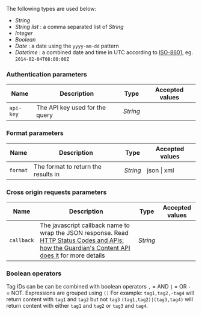 
The following types are used below:

* *String*
* *String list* : a comma separated list of *String*
* *Integer*
* *Boolean*
* *Date* : a date using the `yyyy-mm-dd` pattern
* *Datetime* : a combined date and time in UTC according to [ISO-8601](http://en.wikipedia.org/wiki/ISO_8601), eg. `2014-02-04T08:00:00Z`

###  Authentication parameters

Name  | Description | Type | Accepted values
----- | ----- | ----------- | ---------------
`api-key` | The API key used for the query | *String*

### Format parameters

Name  | Description | Type | Accepted values
----- | ----- | ----------- | ---------------
`format` |  The format to return the results in | *String* | json \| xml  


### Cross origin requests parameters

Name  | Description | Type | Accepted values
----- | ----- | ----------- | ---------------
`callback` | The javascript callback name to wrap the JSON response. Read [HTTP Status Codes and APIs: how the Guardian's Content API does it](http://www.theguardian.com/info/developer-blog/2012/jul/16/http-status-codes-jsonp) for more details | *String*

### Boolean operators
Tag IDs can be can be combined with boolean operators `,` = AND `|` = OR `-` = NOT. Expressions are grouped using `()` For example: `tag1,tag2,-tag4` will return content with `tag1` and `tag2` but not `tag3`
`(tag1,tag2)|(tag3,tag4)` will return content with either `tag1` and `tag2` or `tag3` and `tag4`.

